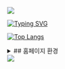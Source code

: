 <img src="https://capsule-render.vercel.app/api?type=waving&color=8FC9FF&height=150&section=header" />




[![Typing SVG](https://readme-typing-svg.demolab.com?font=Fira+Code&weight=900&size=25&duration=2000&pause=500&width=435&lines=React+%2B+Typescript+%2B+Vite;TODOLIST)](https://git.io/typing-svg)

[![Top Langs](https://github-readme-stats.vercel.app/api/top-langs/?username=pmaroo)](https://github.com/anuraghazra/github-readme-stats)



<details>
  <summary>
      ## 홈페이지 환경
  </summary>
              ∙ Indexeddb 사용<br/>
              ∙ vite 사용한 React + typescript 환경<br/>
              ∙ typescript style-components 사용
</details>



<!-- 
This template provides a minimal setup to get React working in Vite with HMR and some ESLint rules.

Currently, two official plugins are available:

- [@vitejs/plugin-react](https://github.com/vitejs/vite-plugin-react/blob/main/packages/plugin-react/README.md) uses [Babel](https://babeljs.io/) for Fast Refresh
- [@vitejs/plugin-react-swc](https://github.com/vitejs/vite-plugin-react-swc) uses [SWC](https://swc.rs/) for Fast Refresh

## Expanding the ESLint configuration

If you are developing a production application, we recommend updating the configuration to enable type aware lint rules:

- Configure the top-level `parserOptions` property like this:

```js
export default tseslint.config({
  languageOptions: {
    // other options...
    parserOptions: {
      project: ['./tsconfig.node.json', './tsconfig.app.json'],
      tsconfigRootDir: import.meta.dirname,
    },
  },
})
```

- Replace `tseslint.configs.recommended` to `tseslint.configs.recommendedTypeChecked` or `tseslint.configs.strictTypeChecked`
- Optionally add `...tseslint.configs.stylisticTypeChecked`
- Install [eslint-plugin-react](https://github.com/jsx-eslint/eslint-plugin-react) and update the config:

```js
// eslint.config.js
import react from 'eslint-plugin-react'

export default tseslint.config({
  // Set the react version
  settings: { react: { version: '18.3' } },
  plugins: {
    // Add the react plugin
    react,
  },
  rules: {
    // other rules...
    // Enable its recommended rules
    ...react.configs.recommended.rules,
    ...react.configs['jsx-runtime'].rules,
  },
})
``` -->

<img src="https://capsule-render.vercel.app/api?type=waving&color=8FC9FF&height=150&section=footer" />